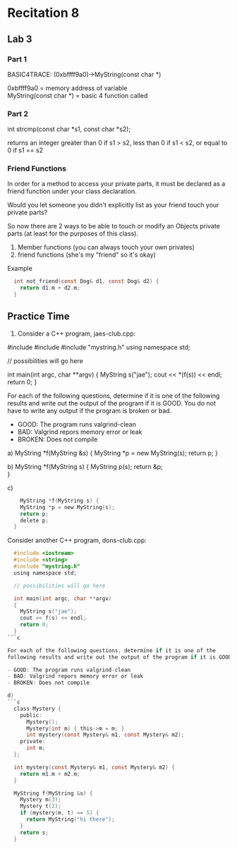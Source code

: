 # Recitation 8 #

## Lab 3 ##

### Part 1 ###

BASIC4TRACE: (0xbffff9a0)->MyString(const char *)

0xbffff9a0 = memory address of variable   
MyString(const char *) = basic 4 function called

### Part 2 ###

int strcmp(const char *s1, const char *s2);

returns an integer greater than 0 if s1 > s2, less than 0 if s1 < s2, or equal to 0 if s1 == s2

### Friend Functions ###

In order for a method to access your private parts, it must be declared as a friend function under your class declaration.

Would you let someone you didn't explicitly list as your friend touch your private parts?

So now there are 2 ways to be able to touch or modify an Objects private parts (at least for the purposes of this class).

1. Member functions (you can always touch your own privates)
2. friend functions (she's my "friend" so it's okay)

Example

```c
  int not_friend(const Dog& d1, const Dog& d2) {
    return d1.m + d2.m;
  }
```

## Practice Time ##

1. Consider a C++ program, jaes-club.cpp:

  #include <iostream>
  #include <string>
  #include "mystring.h"
  using namespace std;

  // possibilities will go here

  int main(int argc, char **argv)
  {
    MyString s("jae");
    cout << *(f(s)) << endl;
    return 0;
  }

For each of the following questions, determine if it is one of the 
following results and write out the output of the program if it is GOOD. You do not have to write any output if the program is broken or bad.

- GOOD: The program runs valgrind-clean
- BAD: Valgrind repors memory error or leak
- BROKEN: Does not compile

a)  MyString *f(MyString &s) {
    MyString *p = new MyString(s);
    return p;
  }

b)  MyString *f(MyString s) {
    MyString p(s);
    return &p;  
  }

c)  

```c
    MyString *f(MyString s) {
    MyString *p = new MyString(s);
    return p;
    delete p;
  }
```

Consider another C++ program, dons-club.cpp:

```c
  #include <iostream>
  #include <string>
  #include "mystring.h"
  using namespace std;

  // possibilities will go here

  int main(int argc, char **argv)
  {
    MyString s("jae");
    cout << f(s) << endl;
    return 0;
  }
```c

For each of the following questions, determine if it is one of the 
following results and write out the output of the program if it is GOOD. You do not have to write any output if the program is broken or bad.

- GOOD: The program runs valgrind-clean
- BAD: Valgrind repors memory error or leak
- BROKEN: Does not compile

d)  
```c
  class Mystery {
    public:
      Mystery();
      Mystery(int m) { this->m = m; }
      int mystery(const Mystery& m1, const Mystery& m2);
    private:
      int m;
  };

  int mystery(const Mystery& m1, const Mystery& m2) {
    return m1.m + m2.m;
  }

  MyString f(MyString &s) {
    Mystery m(3);
    Mystery t(2);
    if (mystery(m, t) == 5) {
      return MyString("hi there");
    }
    return s;
  }
```